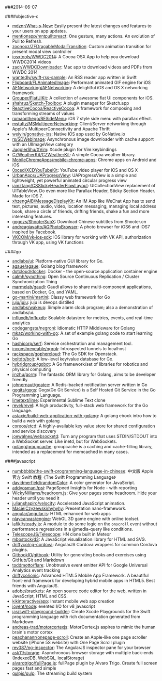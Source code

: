 ###2014-06-07

####objective-c
* [mdznr/What-s-New](https://github.com/mdznr/What-s-New): Easily present the latest changes and features to your users on app updates.
* [mentionapp/mntpulltoreact](https://github.com/mentionapp/mntpulltoreact): One gesture, many actions. An evolution of Pull to Refresh.
* [zoonooz/ZFDragableModalTransition](https://github.com/zoonooz/ZFDragableModalTransition): Custom animation transition for present modal view controller
* [iosxtools/WWDC2014](https://github.com/iosxtools/WWDC2014): A Cocoa OSX App to help you download WWDC2014 videos
* [zadr/WWDCDownloader](https://github.com/zadr/WWDCDownloader): Mac app to download videos and PDFs from WWDC 2014
* [wantedly/swift-rss-sample](https://github.com/wantedly/swift-rss-sample): An RSS reader app written in Swift
* [Flipboard/FLAnimatedImage](https://github.com/Flipboard/FLAnimatedImage): Performant animated GIF engine for iOS
* [AFNetworking/AFNetworking](https://github.com/AFNetworking/AFNetworking): A delightful iOS and OS X networking framework
* [Grouper/FlatUIKit](https://github.com/Grouper/FlatUIKit): A collection of awesome flat UI components for iOS.
* [shahruz/Sketch-Toolbox](https://github.com/shahruz/Sketch-Toolbox): A plugin manager for Sketch.app
* [ReactiveCocoa/ReactiveCocoa](https://github.com/ReactiveCocoa/ReactiveCocoa): A framework for composing and transforming streams of values
* [romaonthego/RESideMenu](https://github.com/romaonthego/RESideMenu): iOS 7 style side menu with parallax effect.
* [mstultz/MSMultipeerNetworking](https://github.com/mstultz/MSMultipeerNetworking): Client/Server networking through Apple's MultipeerConnectivity and Apache Thrift
* [weiyin/gonative-ios](https://github.com/weiyin/gonative-ios): Native IOS app used by GoNative.io
* [rs/SDWebImage](https://github.com/rs/SDWebImage): Asynchronous image downloader with cache support with an UIImageView category
* [JugglerShu/XVim](https://github.com/JugglerShu/XVim): Xcode plugin for Vim keybindings
* [CZWeatherKit/CZWeatherKit](https://github.com/CZWeatherKit/CZWeatherKit): A simple Cocoa weather library.
* [MobileChromeApps/mobile-chrome-apps](https://github.com/MobileChromeApps/mobile-chrome-apps): Chrome apps on Android and iOS
* [0xced/XCDYouTubeKit](https://github.com/0xced/XCDYouTubeKit): YouTube video player for iOS and OS X
* [UrbanApps/UAProgressView](https://github.com/UrbanApps/UAProgressView): UAProgressView is a simple and lightweight, yet powerful animated circular progress view
* [jamztang/CSStickyHeaderFlowLayout](https://github.com/jamztang/CSStickyHeaderFlowLayout): UICollectionView replacement of UITableView. Do even more like Parallax Header, Sticky Section Header. Made for iOS 7.
* [xhzengAIB/MessageDisplayKit](https://github.com/xhzengAIB/MessageDisplayKit): An IM App like WeChat App has to send text, pictures, audio, video, location messaging, managing local address book, share a circle of friends, drifting friends, shake a fun and more interesting features.
* [gogozs/ShooterSubX](https://github.com/gogozs/ShooterSubX): Download Chinese subtitles from Shooter.cn
* [andreagiavatto/AGPhotoBrowser](https://github.com/andreagiavatto/AGPhotoBrowser): A photo browser for iOS6 and iOS7 inspired by Facebook.
* [VKCOM/vk-ios-sdk](https://github.com/VKCOM/vk-ios-sdk): iOS library for working with VK API, authorization through VK app, using VK functions

####go
* [andlabs/ui](https://github.com/andlabs/ui): Platform-native GUI library for Go.
* [agaue/agaue](https://github.com/agaue/agaue): Golang blog framework
* [dotcloud/docker](https://github.com/dotcloud/docker): Docker - the open-source application container engine
* [calmh/syncthing](https://github.com/calmh/syncthing): Open Source Continuous Replication / Cluster Synchronization Thing
* [marmelab/gaudi](https://github.com/marmelab/gaudi): Gaudi allows to share multi-component applications, based on Docker, Go, and YAML.
* [go-martini/martini](https://github.com/go-martini/martini): Classy web framework for Go
* [juju/juju](https://github.com/juju/juju): juju is devops distilled
* [andlabs/wakeup](https://github.com/andlabs/wakeup): Simple alarm clock program; also a demonstration of andlabs/ui.
* [influxdb/influxdb](https://github.com/influxdb/influxdb): Scalable datastore for metrics, events, and real-time analytics
* [codegangsta/negroni](https://github.com/codegangsta/negroni): Idiomatic HTTP Middleware for Golang
* [mkaz/working-with-go](https://github.com/mkaz/working-with-go): A set of example golang code to start learning Go
* [hashicorp/serf](https://github.com/hashicorp/serf): Service orchestration and management tool.
* [inconshreveable/ngrok](https://github.com/inconshreveable/ngrok): Introspected tunnels to localhost
* [rackspace/gophercloud](https://github.com/rackspace/gophercloud): The Go SDK for Openstack.
* [boltdb/bolt](https://github.com/boltdb/bolt): A low-level key/value database for Go.
* [hybridgroup/gobot](https://github.com/hybridgroup/gobot): A Go framework/set of libraries for robotics and physical computing
* [jinzhu/gorm](https://github.com/jinzhu/gorm): The fantastic ORM library for Golang, aims to be developer friendly.
* [johnernaut/goatee](https://github.com/johnernaut/goatee): A Redis-backed notification server written in Go
* [gogits/gogs](https://github.com/gogits/gogs): Gogs(Go Git Service) is a Self Hosted Git Service in the Go Programming Language.
* [limetext/lime](https://github.com/limetext/lime): Experimental Sublime Text clone
* [revel/revel](https://github.com/revel/revel): A high productivity, full-stack web framework for the Go language.
* [astaxie/build-web-application-with-golang](https://github.com/astaxie/build-web-application-with-golang): A golang ebook intro how to build a web with golang
* [coreos/etcd](https://github.com/coreos/etcd): A highly-available key value store for shared configuration and service discovery
* [joewalnes/websocketd](https://github.com/joewalnes/websocketd): Turn any program that uses STDIN/STDOUT into a WebSocket server. Like inetd, but for WebSockets. 
* [golang/groupcache](https://github.com/golang/groupcache): groupcache is a caching and cache-filling library, intended as a replacement for memcached in many cases.

####javascript
* [numbbbbb/the-swift-programming-language-in-chinese](https://github.com/numbbbbb/the-swift-programming-language-in-chinese): 中文版 Apple 官方 Swift 教程《The Swift Programming Language》
* [davidmerfield/randomColor](https://github.com/davidmerfield/randomColor): A color generator for JavaScript.
* [addyosmani/psi](https://github.com/addyosmani/psi): PageSpeed Insights for Node - with reporting
* [WickyNilliams/headroom.js](https://github.com/WickyNilliams/headroom.js): Give your pages some headroom. Hide your header until you need it
* [julianshapiro/velocity](https://github.com/julianshapiro/velocity): Accelerated JavaScript animation.
* [MaciejCzyzewski/hyhyhy](https://github.com/MaciejCzyzewski/hyhyhy): Presentation nano-framework.
* [angular/angular.js](https://github.com/angular/angular.js): HTML enhanced for web apps
* [playcanvas/engine](https://github.com/playcanvas/engine): WebGL 3D game engine with online toolset.
* [lafikl/steady.js](https://github.com/lafikl/steady.js): A module to do some logic on the `onscroll` event without performance regressions in a @media-query like conditions.
* [TelescopeJS/Telescope](https://github.com/TelescopeJS/Telescope): HN clone built in Meteor
* [mbostock/d3](https://github.com/mbostock/d3): A JavaScript visualization library for HTML and SVG.
* [driftyco/ng-cordova](https://github.com/driftyco/ng-cordova): AngularJS Cordova wrappers for common Cordova plugins.
* [GitbookIO/gitbook](https://github.com/GitbookIO/gitbook): Utility for generating books and exercises using GitHub/Git and Markdown
* [toddmotto/flare](https://github.com/toddmotto/flare): Unobtrusive event emitter API for Google Universal Analytics event tracking
* [driftyco/ionic](https://github.com/driftyco/ionic): Advanced HTML5 Mobile App Framework. A beautiful front-end framework for developing hybrid mobile apps in HTML5. Best friends with AngularJS.
* [adobe/brackets](https://github.com/adobe/brackets): An open source code editor for the web, written in JavaScript, HTML and CSS.
* [kikinteractive/app](https://github.com/kikinteractive/app): Instant mobile web app creation
* [joyent/node](https://github.com/joyent/node): evented I/O for v8 javascript
* [jas/swift-playground-builder](https://github.com/jas/swift-playground-builder): Create Xcode Playgrounds for the Swift programming language with rich documentation generated from Markdown
* [andreas-trad/motorcortexjs](https://github.com/andreas-trad/motorcortexjs): MotorCortex.js aspires to mimic the human brain's motor cortex
* [peachananr/onepage-scroll](https://github.com/peachananr/onepage-scroll): Create an Apple-like one page scroller website (iPhone 5S website) with One Page Scroll plugin
* [rev087/ng-inspector](https://github.com/rev087/ng-inspector): The AngularJS inspector pane for your browser
* [ask11/storage](https://github.com/ask11/storage): Asynchronous browser storage with multiple back-ends (IndexedDB, WebSQL, localStorage)
* [alvarotrigo/fullPage.js](https://github.com/alvarotrigo/fullPage.js): fullPage plugin by Alvaro Trigo. Create full screen pages fast and simple
* [gulpjs/gulp](https://github.com/gulpjs/gulp): The streaming build system
